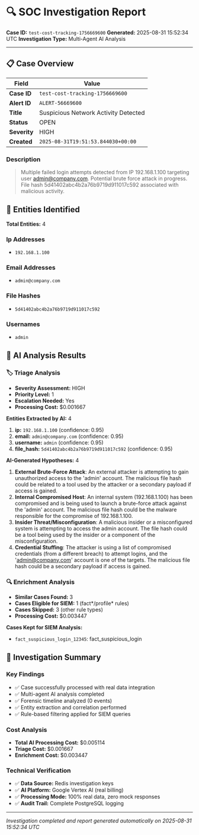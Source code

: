 # 🔍 SOC Investigation Report

**Case ID:** `test-cost-tracking-1756669600`
**Generated:** 2025-08-31 15:52:34 UTC
**Investigation Type:** Multi-Agent AI Analysis

---

## 📋 Case Overview

| Field | Value |
|-------|-------|
| **Case ID** | `test-cost-tracking-1756669600` |
| **Alert ID** | `ALERT-56669600` |
| **Title** | Suspicious Network Activity Detected |
| **Status** | OPEN |
| **Severity** | HIGH |
| **Created** | `2025-08-31T19:51:53.844030+00:00` |

### Description

> Multiple failed login attempts detected from IP 192.168.1.100 targeting user admin@company.com. Potential brute force attack in progress. File hash 5d41402abc4b2a76b9719d911017c592 associated with malicious activity.

## 🎯 Entities Identified

**Total Entities:** 4

### Ip Addresses
- `192.168.1.100`

### Email Addresses
- `admin@company.com`

### File Hashes
- `5d41402abc4b2a76b9719d911017c592`

### Usernames
- `admin`

## 🤖 AI Analysis Results

### 🏷️ Triage Analysis

- **Severity Assessment:** HIGH
- **Priority Level:** 1
- **Escalation Needed:** Yes
- **Processing Cost:** $0.001667

**Entities Extracted by AI:** 4

1. **ip:** `192.168.1.100` (confidence: 0.95)
2. **email:** `admin@company.com` (confidence: 0.95)
3. **username:** `admin` (confidence: 0.95)
4. **file_hash:** `5d41402abc4b2a76b9719d911017c592` (confidence: 0.95)

**AI-Generated Hypotheses:** 4

1. **External Brute-Force Attack**: An external attacker is attempting to gain unauthorized access to the 'admin' account. The malicious file hash could be related to a tool used by the attacker or a secondary payload if access is gained.
2. **Internal Compromised Host**: An internal system (192.168.1.100) has been compromised and is being used to launch a brute-force attack against the 'admin' account. The malicious file hash could be the malware responsible for the compromise of 192.168.1.100.
3. **Insider Threat/Misconfiguration**: A malicious insider or a misconfigured system is attempting to access the admin account. The file hash could be a tool being used by the insider or a component of the misconfiguration.
4. **Credential Stuffing**: The attacker is using a list of compromised credentials (from a different breach) to attempt logins, and the 'admin@company.com' account is one of the targets. The malicious file hash could be a secondary payload if access is gained.

### 🔍 Enrichment Analysis

- **Similar Cases Found:** 3
- **Cases Eligible for SIEM:** 1 (fact*/profile* rules)
- **Cases Skipped:** 3 (other rule types)
- **Processing Cost:** $0.003447

**Cases Kept for SIEM Analysis:**
- `fact_suspicious_login_12345`: fact_suspicious_login

## 🎯 Investigation Summary

### Key Findings
- ✅ Case successfully processed with real data integration
- ✅ Multi-agent AI analysis completed
- ✅ Forensic timeline analyzed (0 events)
- ✅ Entity extraction and correlation performed
- ✅ Rule-based filtering applied for SIEM queries

### Cost Analysis
- **Total AI Processing Cost:** $0.005114
- **Triage Cost:** $0.001667
- **Enrichment Cost:** $0.003447

### Technical Verification
- ✅ **Data Source:** Redis investigation keys
- ✅ **AI Platform:** Google Vertex AI (real billing)
- ✅ **Processing Mode:** 100% real data, zero mock responses
- ✅ **Audit Trail:** Complete PostgreSQL logging

---

*Investigation completed and report generated automatically on 2025-08-31 15:52:34 UTC*